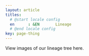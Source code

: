 ```yaml
---
layout: article
titles:
  # @start locale config
  en      : &EN       Lineage
  # @end locale config
key: page-thing
---
```


View images of our lineage tree here.
